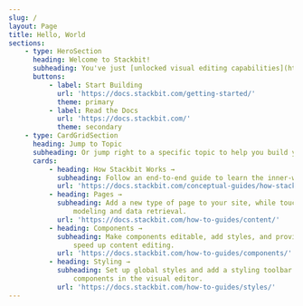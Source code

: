 ```yaml
---
slug: /
layout: Page
title: Hello, World
sections:
    - type: HeroSection
      heading: Welcome to Stackbit!
      subheading: You've just [unlocked visual editing capabilities](https://www.stackbit.com/) in this Next.js app.
      buttons:
          - label: Start Building
            url: 'https://docs.stackbit.com/getting-started/'
            theme: primary
          - label: Read the Docs
            url: 'https://docs.stackbit.com/'
            theme: secondary
    - type: CardGridSection
      heading: Jump to Topic
      subheading: Or jump right to a specific topic to help you build your site.
      cards:
          - heading: How Stackbit Works →
            subheading: Follow an end-to-end guide to learn the inner-workings of Stackbit.
            url: 'https://docs.stackbit.com/conceptual-guides/how-stackbit-works/'
          - heading: Pages →
            subheading: Add a new type of page to your site, while touching on content
                modeling and data retrieval.
            url: 'https://docs.stackbit.com/how-to-guides/content/'
          - heading: Components →
            subheading: Make components editable, add styles, and provide content presets to
                speed up content editing.
            url: 'https://docs.stackbit.com/how-to-guides/components/'
          - heading: Styling →
            subheading: Set up global styles and add a styling toolbar to individual
                components in the visual editor.
            url: 'https://docs.stackbit.com/how-to-guides/styles/'
---
```

